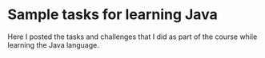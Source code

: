 # Sample tasks for learning Java

Here I posted the tasks and challenges that I did as part of the course while learning the Java language.